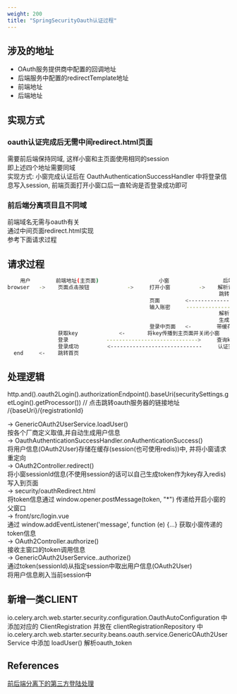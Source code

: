 ```yaml
---
weight: 200
title: "SpringSecurityOauth认证过程"
---
```


## 涉及的地址
+ OAuth服务提供商中配置的回调地址
+ 后端服务中配置的redirectTemplate地址
+ 前端地址
+ 后端地址


## 实现方式
### oauth认证完成后无需中间redirect.html页面
需要前后端保持同域, 这样小窗和主页面使用相同的session  
即上述四个地址需要同域  
实现方式: 小窗完成认证后在 OauthAuthenticationSuccessHandler 中将登录信息写入session, 前端页面打开小窗口后一直轮询是否登录成功即可  


### 前后端分离项目且不同域
前端域名无需与oauth有关  
通过中间页面redirect.html实现  
参考下面请求过程  


## 请求过程
```bash
    用户        前端地址(主页面)                   小窗                 后端地址           Oauth提供方
browser   ->    页面点击按钮            ->     打开小窗         ->    解析请求
                                                                   跳转到提供方    ->    解析请求
                                             页面        <-------------------------     展示授权页面
                                             输入账密     ------------------------->     认证完成
                                                                   解析oauth_token <-   跳转回调地址
                                                                   生成认证用户存储缓存
                                             登录中页面   <-        带缓存的key值跳转
                获取key             <-       将key传播到主页面并关闭小窗
                登录            ----------------------------->     查询key的缓存
                登录成功         <-----------------------------     认证完成
  end     <-    跳转首页
```


## 处理逻辑
http.and().oauth2Login().authorizationEndpoint().baseUri(securitySettings.getLogin().getProcessor())  // 点击跳转oauth服务器的链接地址 /{baseUri}/{registrationId}  

  -> GenericOAuth2UserService.loadUser()  
       按各个厂商定义取值,并自动生成用户信息  
  -> OauthAuthenticationSuccessHandler.onAuthenticationSuccess()  
       将用户信息(OAuth2User)存储在缓存(session(也可使用redis))中, 并将小窗请求重定向  
  -> OAuth2Controller.redirect()  
       将小窗sessionId信息(不使用session的话可以自己生成token作为key存入redis)写入到页面  
  -> security/oauthRedirect.html  
       将token信息通过 window.opener.postMessage(token, "*") 传递给开启小窗的父窗口  
  -> front/src/login.vue  
       通过 window.addEventListener('message', function (e) {...} 获取小窗传递的token信息  
  -> OAuth2Controller.authorize()  
       接收主窗口的token调用信息  
  -> GenericOAuth2UserService..authorize()  
       通过token(sessionId)从指定session中取出用户信息(OAuth2User)  
       将用户信息刷入当前session中  


## 新增一类CLIENT
io.celery.arch.web.starter.security.configuration.OauthAutoConfiguration 中添加对应的 ClientRegistration 并放在 clientRegistrationRepository 中  
io.celery.arch.web.starter.security.beans.oauth.service.GenericOAuth2UserService 中添加 loadUser() 解析oauth_token  


## References
[前后端分离下的第三方登陆处理](https://www.jianshu.com/p/da54bad42b30)  
